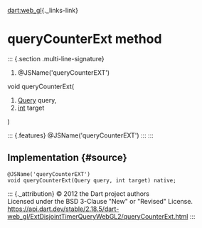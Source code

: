 [dart:web\_gl](../../dart-web_gl/dart-web_gl-library){._links-link}

queryCounterExt method
======================

::: {.section .multi-line-signature}
<div>

1.  \@JSName(\'queryCounterEXT\')

</div>

void queryCounterExt(

1.  [Query](../query-class) query,
2.  [int](../../dart-core/int-class) target

)

::: {.features}
\@JSName(\'queryCounterEXT\')
:::
:::

Implementation {#source}
--------------

``` {.language-dart data-language="dart"}
@JSName('queryCounterEXT')
void queryCounterExt(Query query, int target) native;
```

::: {._attribution}
© 2012 the Dart project authors\
Licensed under the BSD 3-Clause \"New\" or \"Revised\" License.\
<https://api.dart.dev/stable/2.18.5/dart-web_gl/ExtDisjointTimerQueryWebGL2/queryCounterExt.html>
:::
